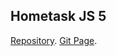 ## Hometask JS 5

[Repository](https://github.com/Omega24v/sapper).
[Git Page](https://omega24v.github.io/sapper/build/).
